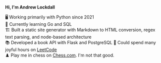 **Hi, I'm Andrew Lockdall**

🖥️ Working primarily with Python since 2021  
🐹 Currently learning Go and SQL  
🏗️ Built a static site generator with Markdown to HTML conversion, regex text parsing, and node-based architecture  
📚 Developed a book API with Flask and PostgreSQL
🚀 Could spend many joyful hours on [LeetCode](https://leetcode.com/u/arrelecq/)  
♟️ Play me in chess on [Chess.com](https://www.chess.com/member/daristane).  I'm not that good. 
